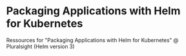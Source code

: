 # Packaging Applications with Helm for Kubernetes
Ressources for "Packaging Applications with Helm for Kubernetes" @ Pluralsight (Helm version 3)
